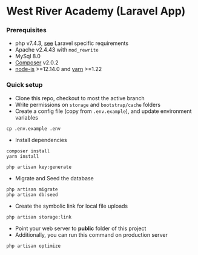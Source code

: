 # West River Academy (Laravel App)

### Prerequisites 
* php v7.4.3, [see](https://laravel.com/docs/installation) Laravel specific requirements
* Apache v2.4.43 with ```mod_rewrite```
* MySql 8.0
* [Composer](https://getcomposer.org) v2.0.2
* [node-js](https://github.com/creationix/nvm) >=12.14.0 and [yarn](https://yarnpkg.com/en/) >=1.22

### Quick setup 
* Clone this repo, checkout to most the active branch
* Write permissions on ```storage``` and ```bootstrap/cache``` folders
* Create a config file (copy from ```.env.example```), and update environment variables
```
cp .env.example .env
```
* Install dependencies
```
composer install
yarn install

php artisan key:generate
```
* Migrate and Seed the database
```
php artisan migrate
php artisan db:seed
```
* Create the symbolic link for local file uploads
```
php artisan storage:link
```
* Point your web server to **public** folder of this project
* Additionally, you can run this command on production server
```
php artisan optimize
```
